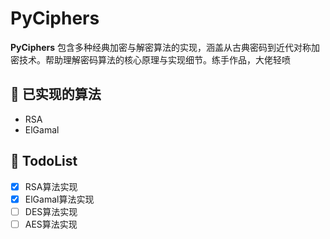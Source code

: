 # PyCiphers

**PyCiphers** 包含多种经典加密与解密算法的实现，涵盖从古典密码到近代对称加密技术。帮助理解密码算法的核心原理与实现细节。练手作品，大佬轻喷

## 🔧 已实现的算法

- RSA
- ElGamal

## 📝 TodoList

- [X]  RSA算法实现
- [X]  ElGamal算法实现
- [ ]  DES算法实现
- [ ]  AES算法实现
